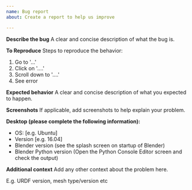 ```yaml
---
name: Bug report
about: Create a report to help us improve

---
```


**Describe the bug**
A clear and concise description of what the bug is.

**To Reproduce**
Steps to reproduce the behavior:
1. Go to '...'
2. Click on '....'
3. Scroll down to '....'
4. See error

**Expected behavior**
A clear and concise description of what you expected to happen.

**Screenshots**
If applicable, add screenshots to help explain your problem.

**Desktop (please complete the following information):**
 - OS: [e.g. Ubuntu]
 - Version [e.g. 16.04]
 - Blender version (see the splash screen on startup of Blender)
 - Blender Python version (Open the Python Console Editor screen and check the output)

**Additional context**
Add any other context about the problem here.

E.g. URDF version, mesh type/version etc

